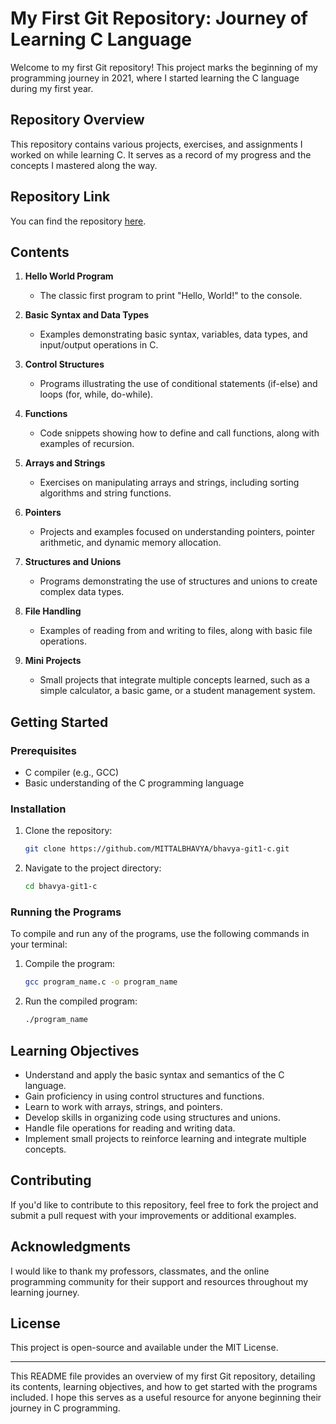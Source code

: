 # My First Git Repository: Journey of Learning C Language

Welcome to my first Git repository! This project marks the beginning of my programming journey in 2021, where I started learning the C language during my first year.

## Repository Overview

This repository contains various projects, exercises, and assignments I worked on while learning C. It serves as a record of my progress and the concepts I mastered along the way.

## Repository Link

You can find the repository [here](https://github.com/MITTALBHAVYA/bhavya-git1-c).

## Contents

1. **Hello World Program**
   - The classic first program to print "Hello, World!" to the console.

2. **Basic Syntax and Data Types**
   - Examples demonstrating basic syntax, variables, data types, and input/output operations in C.

3. **Control Structures**
   - Programs illustrating the use of conditional statements (if-else) and loops (for, while, do-while).

4. **Functions**
   - Code snippets showing how to define and call functions, along with examples of recursion.

5. **Arrays and Strings**
   - Exercises on manipulating arrays and strings, including sorting algorithms and string functions.

6. **Pointers**
   - Projects and examples focused on understanding pointers, pointer arithmetic, and dynamic memory allocation.

7. **Structures and Unions**
   - Programs demonstrating the use of structures and unions to create complex data types.

8. **File Handling**
   - Examples of reading from and writing to files, along with basic file operations.

9. **Mini Projects**
   - Small projects that integrate multiple concepts learned, such as a simple calculator, a basic game, or a student management system.

## Getting Started

### Prerequisites

- C compiler (e.g., GCC)
- Basic understanding of the C programming language

### Installation

1. Clone the repository:
   ```bash
   git clone https://github.com/MITTALBHAVYA/bhavya-git1-c.git
   ```
2. Navigate to the project directory:
   ```bash
   cd bhavya-git1-c
   ```

### Running the Programs

To compile and run any of the programs, use the following commands in your terminal:

1. Compile the program:
   ```bash
   gcc program_name.c -o program_name
   ```
2. Run the compiled program:
   ```bash
   ./program_name
   ```

## Learning Objectives

- Understand and apply the basic syntax and semantics of the C language.
- Gain proficiency in using control structures and functions.
- Learn to work with arrays, strings, and pointers.
- Develop skills in organizing code using structures and unions.
- Handle file operations for reading and writing data.
- Implement small projects to reinforce learning and integrate multiple concepts.

## Contributing

If you'd like to contribute to this repository, feel free to fork the project and submit a pull request with your improvements or additional examples.

## Acknowledgments

I would like to thank my professors, classmates, and the online programming community for their support and resources throughout my learning journey.

## License

This project is open-source and available under the MIT License.

---

This README file provides an overview of my first Git repository, detailing its contents, learning objectives, and how to get started with the programs included. I hope this serves as a useful resource for anyone beginning their journey in C programming.